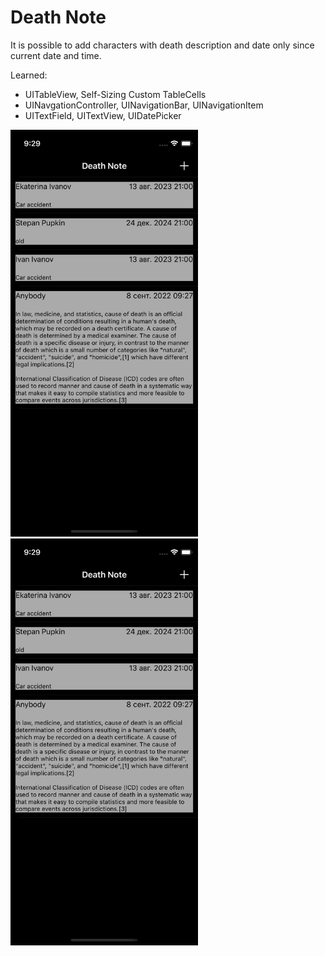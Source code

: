 # Death Note

It is possible to add characters with death description and date only since current date and time. 

Learned:
- UITableView, Self-Sizing Custom TableCells
- UINavgationController, UINavigationBar, UINavigationItem
- UITextField, UITextView, UIDatePicker

<img src="demo.png" alt="demo.png" width="300"/> <img src="demo.png" alt="demo1.png" width="300"/>
